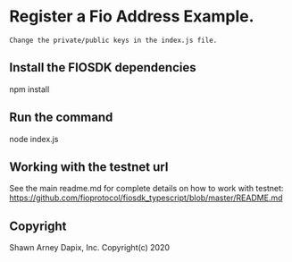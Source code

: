 # Register a Fio Address Example.

	Change the private/public keys in the index.js file.

## Install the FIOSDK dependencies
npm install

## Run the command
node index.js

## Working with the testnet url
See the main readme.md for complete details on how to work with testnet:
https://github.com/fioprotocol/fiosdk_typescript/blob/master/README.md

## Copyright
Shawn Arney
Dapix, Inc. Copyright(c) 2020